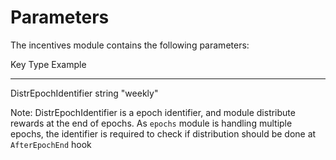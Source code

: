 # Parameters

The incentives module contains the following parameters:

  Key                    Type     Example
  ---------------------- -------- ----------
  DistrEpochIdentifier   string   "weekly"

Note: DistrEpochIdentifier is a epoch identifier, and module distribute
rewards at the end of epochs. As `epochs` module is handling multiple
epochs, the identifier is required to check if distribution should be
done at `AfterEpochEnd` hook
